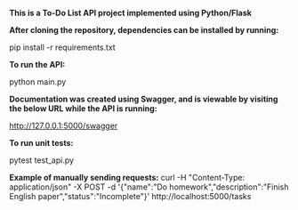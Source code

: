 __This is a To-Do List API project implemented using Python/Flask__

__After cloning the repository, dependencies can be installed by running:__

pip install -r requirements.txt

__To run the API:__

python main.py

__Documentation was created using Swagger, and is viewable by visiting the below URL while the API is running:__

http://127.0.0.1:5000/swagger

__To run unit tests:__

pytest test_api.py

__Example of manually sending requests:__
curl -H "Content-Type: application/json" -X POST -d '{"name":"Do homework","description":"Finish English paper","status":"Incomplete"}' http://localhost:5000/tasks
